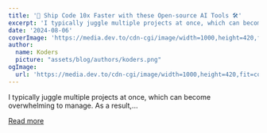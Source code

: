 ```yaml
---
title: '🚀 Ship Code 10x Faster with these Open-source AI Tools 🛠️'
excerpt: 'I typically juggle multiple projects at once, which can become overwhelming to manage. As a result,...'
date: '2024-08-06'
coverImage: 'https://media.dev.to/cdn-cgi/image/width=1000,height=420,fit=cover,gravity=auto,format=auto/https%3A%2F%2Fdev-to-uploads.s3.amazonaws.com%2Fuploads%2Farticles%2Fnj4wtekvytb00w3cri31.gif'
author:
  name: Koders
  picture: "assets/blog/authors/koders.png"
ogImage:
  url: 'https://media.dev.to/cdn-cgi/image/width=1000,height=420,fit=cover,gravity=auto,format=auto/https%3A%2F%2Fdev-to-uploads.s3.amazonaws.com%2Fuploads%2Farticles%2Fnj4wtekvytb00w3cri31.gif'
---
```


I typically juggle multiple projects at once, which can become overwhelming to manage. As a result,...

[Read more](https://dev.to/composiodev/ship-code-10x-faster-with-these-open-source-ai-tools-1i0o)
